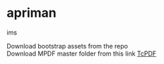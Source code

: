 # apriman
ims

Download bootstrap assets from the repo <br>
Download MPDF master folder from this link <a href='https://www.dropbox.com/s/xtub48ofkxbvawi/mpdf.zip?dl=0'>TcPDF</a>
